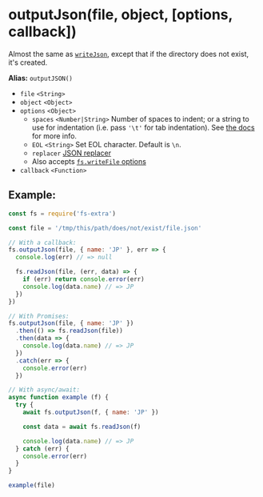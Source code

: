 # outputJson(file, object, [options, callback])

Almost the same as [`writeJson`](writeJson.md), except that if the directory does not exist, it's created.

**Alias:** `outputJSON()`

- `file` `<String>`
- `object` `<Object>`
- `options` `<Object>`
  - `spaces` `<Number|String>` Number of spaces to indent; or a string to use for indentation (i.e. pass `'\t'` for tab indentation). See [the docs](https://developer.mozilla.org/en-US/docs/Web/JavaScript/Reference/Global_Objects/JSON/stringify#The_space_argument) for more info.
  - `EOL` `<String>` Set EOL character. Default is `\n`.
  - `replacer` [JSON replacer](https://developer.mozilla.org/en-US/docs/Web/JavaScript/Reference/Global_Objects/JSON/stringify#The_replacer_parameter)
  - Also accepts [`fs.writeFile` options](https://nodejs.org/api/fs.html#fs_fs_writefile_file_data_options_callback)
- `callback` `<Function>`

## Example:

```js
const fs = require('fs-extra')

const file = '/tmp/this/path/does/not/exist/file.json'

// With a callback:
fs.outputJson(file, { name: 'JP' }, err => {
  console.log(err) // => null

  fs.readJson(file, (err, data) => {
    if (err) return console.error(err)
    console.log(data.name) // => JP
  })
})

// With Promises:
fs.outputJson(file, { name: 'JP' })
  .then(() => fs.readJson(file))
  .then(data => {
    console.log(data.name) // => JP
  })
  .catch(err => {
    console.error(err)
  })

// With async/await:
async function example (f) {
  try {
    await fs.outputJson(f, { name: 'JP' })

    const data = await fs.readJson(f)

    console.log(data.name) // => JP
  } catch (err) {
    console.error(err)
  }
}

example(file)
```
